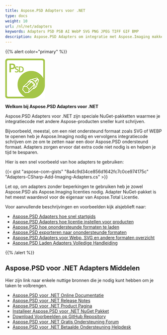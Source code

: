 ```yaml
---
title: Aspose.PSD Adapters voor .NET
type: docs
weight: 10
url: /nl/net/adapters
keywords: Adapters PSD PSB AI WebP SVG PNG JPEG TIFF GIF BMP
description: Aspose.PSD Adapters om integratie met Aspose.Imaging makkelijker en sneller te maken. Open voor bewerking in Photoshop-achtige stijl aanvullende formaten zoals PSD PSB AI WebP SVG PNG JPEG TIFF GIF BMP via C#. Het is niet nodig om Adobe Photoshop of Illustrator geïnstalleerd te hebben. Voeg eenvoudig de NuGet Package als referentie toe. Naadloze integratie met Imaging Libraries.
---
```


{{% alert color="primary" %}} 

**![Aspose.PSD voor .NET Product Logo](aspose_psd-for-net-adapter.png)**

**Welkom bij Aspose.PSD Adapters voor .NET**

Aspose.PSD Adapters voor .NET zijn speciale NuGet-pakketten waarmee je integratiecode met andere Aspose-producten sneller kunt schrijven.

Bijvoorbeeld, meestal, om een niet ondersteund formaat zoals SVG of WEBP te openen heb je Aspose.Imaging nodig en vervolgens integratiecode schrijven om ze om te zetten naar een door Aspose.PSD ondersteund formaat. Adapters zorgen ervoor dat extra code niet nodig is en helpen je tijd te besparen.

Hier is een snel voorbeeld van hoe adapters te gebruiken:

{{< gist "aspose-com-gists" "8a4c9d34ce856d1642fc7c0ce974175c" "Adapters-CSharp-Add-Imaging-Adapters.cs" >}}


Let op, om adapters zonder beperkingen te gebruiken heb je zowel Aspose.PSD als Aspose.Imaging licenties nodig. Adapter NuGet-pakket is het meest waardevol voor de eigenaar van Aspose.Total Licentie.

Voor aanvullende beschrijvingen en voorbeelden kijk alsjeblieft naar:
- [Aspose.PSD Adapters hoe snel startgids](/psd/nl/net/adapters/quick-start)
- [Aspose.PSD Adapters hoe licentie instellen voor producten](/psd/nl/net/adapters/license)
- [Aspose.PSD hoe onondersteunde formaten te laden](/psd/nl/net/adapters/load-unsupported-formats)
- [Aspose.PSD exporteren naar onondersteunde formaten](/psd/nl/net/adapters/export-to-unsupported-formats)
- [Aspose.PSD Adapters voor Webp, SVG en andere formaten overzicht](/psd/nl/net/adapters/working-with-webp-svg-formats-overview)
- [Aspose.PSD Laden Adapters Volledige Handleiding](/psd/nl/net/adapters/full-manual)

{{% /alert %}} 

## **Aspose.PSD voor .NET Adapters Middelen**

Hier zijn link naar enkele nuttige bronnen die je nodig kunt hebben om je taken te volbrengen.

- [Aspose.PSD voor .NET Online Documentatie](/psd/nl/net/adapters)
- [Aspose.PSD voor .NET Release Notes](/psd/nl/net/adapters/release-notes/)
- [Aspose.PSD voor .NET Product Pagina](https://products.aspose.com/psd/net)
- [Installeer Aspose.PSD voor .NET NuGet Pakket](https://www.nuget.org/packages/Aspose.PSD.Adapters.Imaging/)
- [Download Voorbeelden op GitHub Repository](https://github.com/aspose-psd/Aspose.PSD-for-.NET)
- [Aspose.PSD voor .NET Gratis Ondersteuning Forum](https://forum.aspose.com/c/psd)
- [Aspose.PSD voor .NET Betaalde Ondersteuning Helpdesk](https://helpdesk.aspose.com/)

